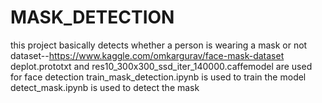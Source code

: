 # MASK_DETECTION
this project basically detects whether a person is wearing a mask or not
dataset--https://www.kaggle.com/omkargurav/face-mask-dataset
deplot.prototxt and res10_300x300_ssd_iter_140000.caffemodel are used for face detection 
train_mask_detection.ipynb is used to train the model
detect_mask.ipynb is used to detect the mask
